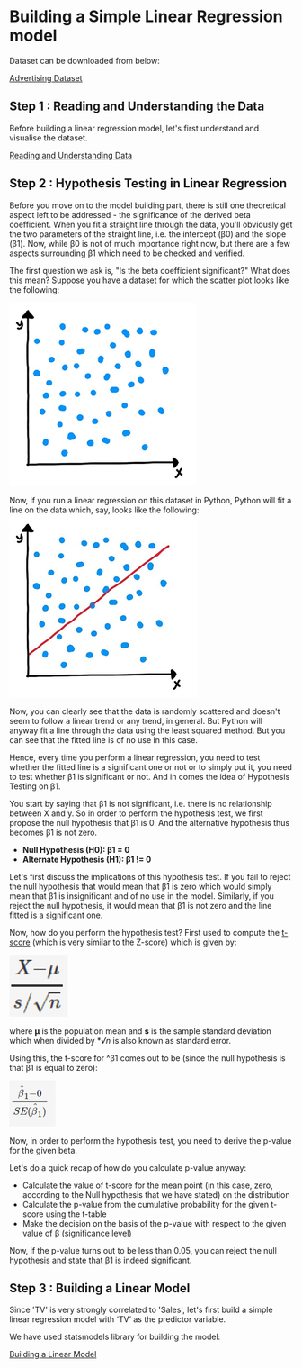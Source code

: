 # Building a Simple Linear Regression model

Dataset can be downloaded from below:

[Advertising Dataset](advertising.csv)


## Step 1 : Reading and Understanding the Data

Before building a linear regression model, let's first understand and visualise the dataset.

[Reading and Understanding Data](step1/ReadingAndUnderstandingData.ipynb)


## Step 2 : Hypothesis Testing in Linear Regression

Before you move on to the model building part, there is still one theoretical aspect left to be addressed - the significance of the derived beta coefficient. When you fit a straight line through the data, you'll obviously get the two parameters of the straight line, i.e. the intercept (β0) and the slope (β1). Now, while β0 is not of much importance right now, but there are a few aspects surrounding β1 which need to be checked and verified.

The first question we ask is, "Is the beta coefficient significant?" What does this mean?
Suppose you have a dataset for which the scatter plot looks like the following:

![title](step2/scatter-plot1.png)

Now, if you run a linear regression on this dataset in Python, Python will fit a line on the data which, say, looks like the following:
![title](step2/scatter-plot2.jpg)

Now, you can clearly see that the data is randomly scattered and doesn't seem to follow a linear trend or any trend, in general. But Python will anyway fit a line through the data using the least squared method. But you can see that the fitted line is of no use in this case. 

Hence, every time you perform a linear regression, you need to test whether the fitted line is a significant one or not or to simply put it, you need to test whether β1 is significant or not. And in comes the idea of Hypothesis Testing on β1. 

You start by saying that β1 is not significant, i.e. there is no relationship between X and y.
So in order to perform the hypothesis test, we first propose the null hypothesis that β1 is 0. And the alternative hypothesis thus becomes β1 is not zero.

* **Null Hypothesis (H0): β1 = 0**
* **Alternate Hypothesis (H1): β1 != 0**

Let's first discuss the implications of this hypothesis test. If you fail to reject the null hypothesis that would mean that β1 is zero which would simply mean that β1 is insignificant and of no use in the model. Similarly, if you reject the null hypothesis, it would mean that β1 is not zero and the line fitted is a significant one.

Now, how do you perform the hypothesis test? 
First used to compute the [t-score](step2/t-test.ipynb) (which is very similar to the Z-score) which is given by:

![title](step2/t-test_formula.png)

where **μ** is the population mean and **s** is the sample standard deviation which when divided by **√n* is also known as standard error.

Using this, the t-score for ^β1 comes out to be (since the null hypothesis is that β1  is equal to zero):

![title](step2/formula.png)

Now, in order to perform the hypothesis test, you need to derive the p-value for the given beta.

Let's do a quick recap of how do you calculate p-value anyway:
* Calculate the value of t-score for the mean point (in this case, zero, according to the Null hypothesis that we have stated) on the distribution
* Calculate the p-value from the cumulative probability for the given t-score using the t-table
* Make the decision on the basis of the p-value with respect to the given value of β (significance level)

Now, if the p-value turns out to be less than 0.05, you can reject the null hypothesis and state that β1 is indeed significant.

## Step 3 : Building a Linear Model

Since 'TV' is very strongly correlated to 'Sales', let's first build a simple linear regression model with ‘TV’ as the predictor variable.

We have used statsmodels library for building the model:

[Building a Linear Model](step3/SimpleLinearRegression.ipynb)
